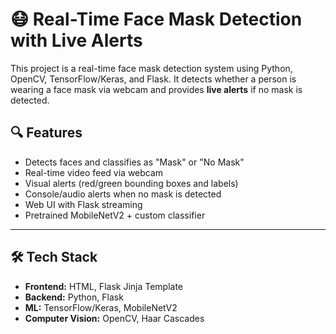 # 😷 Real-Time Face Mask Detection with Live Alerts

This project is a real-time face mask detection system using Python, OpenCV, TensorFlow/Keras, and Flask. It detects whether a person is wearing a face mask via webcam and provides **live alerts** if no mask is detected.

## 🔍 Features

- Detects faces and classifies as "Mask" or "No Mask"
- Real-time video feed via webcam
- Visual alerts (red/green bounding boxes and labels)
- Console/audio alerts when no mask is detected
- Web UI with Flask streaming
- Pretrained MobileNetV2 + custom classifier

---

## 🛠️ Tech Stack

- **Frontend:** HTML, Flask Jinja Template
- **Backend:** Python, Flask
- **ML:** TensorFlow/Keras, MobileNetV2
- **Computer Vision:** OpenCV, Haar Cascades



